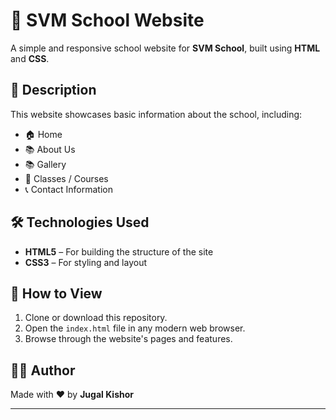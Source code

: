 # 🏫 SVM School Website

A simple and responsive school website for **SVM School**, built using **HTML** and **CSS**.

## 📄 Description

This website showcases basic information about the school, including:

- 🏠 Home  
- 📚 About Us
- 📚 Gallery
- 📝 Classes / Courses  
- 📞 Contact Information

## 🛠️ Technologies Used

- **HTML5** – For building the structure of the site  
- **CSS3** – For styling and layout  

## 📁 How to View

1. Clone or download this repository.
2. Open the `index.html` file in any modern web browser.
3. Browse through the website's pages and features.

## 👨‍💻 Author

Made with ❤️ by **Jugal Kishor**

---


